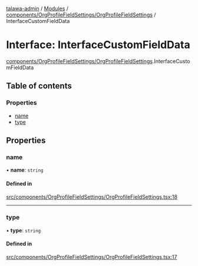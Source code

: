 [talawa-admin](../README.md) / [Modules](../modules.md) / [components/OrgProfileFieldSettings/OrgProfileFieldSettings](../modules/components_OrgProfileFieldSettings_OrgProfileFieldSettings.md) / InterfaceCustomFieldData

# Interface: InterfaceCustomFieldData

[components/OrgProfileFieldSettings/OrgProfileFieldSettings](../modules/components_OrgProfileFieldSettings_OrgProfileFieldSettings.md).InterfaceCustomFieldData

## Table of contents

### Properties

- [name](components_OrgProfileFieldSettings_OrgProfileFieldSettings.InterfaceCustomFieldData.md#name)
- [type](components_OrgProfileFieldSettings_OrgProfileFieldSettings.InterfaceCustomFieldData.md#type)

## Properties

### name

• **name**: `string`

#### Defined in

[src/components/OrgProfileFieldSettings/OrgProfileFieldSettings.tsx:18](https://github.com/PalisadoesFoundation/talawa-admin/blob/de1d4ad/src/components/OrgProfileFieldSettings/OrgProfileFieldSettings.tsx#L18)

___

### type

• **type**: `string`

#### Defined in

[src/components/OrgProfileFieldSettings/OrgProfileFieldSettings.tsx:17](https://github.com/PalisadoesFoundation/talawa-admin/blob/de1d4ad/src/components/OrgProfileFieldSettings/OrgProfileFieldSettings.tsx#L17)
